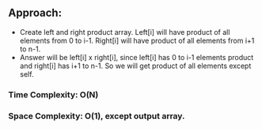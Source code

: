 ## Approach:
* Create left and right product array. Left[i] will have product of all elements from 0 to i-1. Right[i] will have product of all elements from i+1 to n-1.
* Answer will be left[i] x right[i], since left[i] has 0 to i-1 elements product and right[i] has i+1 to n-1. So we will get product of all elements except self.
​
### Time Complexity: O(N)
### Space Complexity: O(1), except output array.